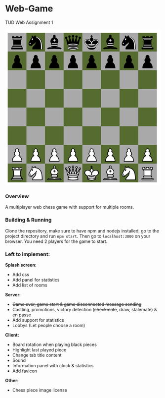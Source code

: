 # Web-Game
TUD Web Assignment 1

![chess image](media/chess1.png)

### Overview
A multiplayer web chess game with support for multiple rooms. 

### Building & Running
Clone the repository, make sure to have npm and nodejs installed, go to the project directory and run `npm start`. Then go to `localhost:3000` on your browser. You need 2 players for the game to start.

### Left to implement:
**Splash screen:**
- Add css
- Add panel for statistics
- Add list of rooms

**Server:**
- ~~Game over, game start & game disconnected message sending~~
- Castling, promotions, victory detection (~~checkmate~~, draw, stalemate) & en passe
- Add support for statistics
- Lobbys (Let people choose a room)

**Client:**
- Board rotation when playing black pieces
- Highlight last played piece
- Change tab title content
- Sound
- Information panel with clock & statistics
- Add favicon

**Other:**
- Chess piece image license
